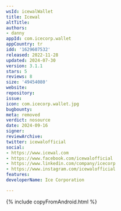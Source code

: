 ```yaml
---
wsId: icewalWallet
title: Icewal
altTitle: 
authors:
- danny
appId: com.icecorp.wallet
appCountry: tr
idd: '1629607532'
released: 2022-11-28
updated: 2024-07-30
version: 3.1.1
stars: 5
reviews: 8
size: '49454080'
website: 
repository: 
issue: 
icon: com.icecorp.wallet.jpg
bugbounty: 
meta: removed
verdict: nosource
date: 2024-09-16
signer: 
reviewArchive: 
twitter: icewalofficial
social:
- https://www.icewal.com
- https://www.facebook.com/icewalofficial
- https://www.linkedin.com/company/icecorp
- https://www.instagram.com/icewalofficial
features: 
developerName: Ice Corporation

---
```


{% include copyFromAndroid.html %}
